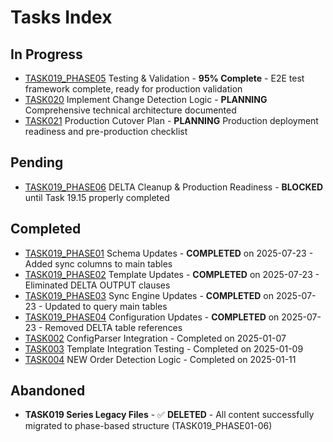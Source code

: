 # Tasks Index

## In Progress
- [TASK019_PHASE05](TASK019_PHASE05.md) Testing & Validation - **95% Complete** - E2E test framework complete, ready for production validation
- [TASK020](TASK020%20-%20Implement%20Change%20Detection%20Logic.md) Implement Change Detection Logic - **PLANNING** Comprehensive technical architecture documented
- [TASK021](TASK021_PRODUCTION_CUTOVER.md) Production Cutover Plan - **PLANNING** Production deployment readiness and pre-production checklist

## Pending
- [TASK019_PHASE06](TASK019_PHASE06.md) DELTA Cleanup & Production Readiness - **BLOCKED** until Task 19.15 properly completed

## Completed
- [TASK019_PHASE01](TASK019_PHASE01.md) Schema Updates - **COMPLETED** on 2025-07-23 - Added sync columns to main tables
- [TASK019_PHASE02](TASK019_PHASE02.md) Template Updates - **COMPLETED** on 2025-07-23 - Eliminated DELTA OUTPUT clauses  
- [TASK019_PHASE03](TASK019_PHASE03.md) Sync Engine Updates - **COMPLETED** on 2025-07-23 - Updated to query main tables
- [TASK019_PHASE04](TASK019_PHASE04.md) Configuration Updates - **COMPLETED** on 2025-07-23 - Removed DELTA table references
- [TASK002](TASK002%20-%20ConfigParser%20Integration%20(Real%20Database%20Connection).md) ConfigParser Integration - Completed on 2025-01-07
- [TASK003](TASK003%20-%20Template%20Integration%20Testing.md) Template Integration Testing - Completed on 2025-01-09
- [TASK004](TASK004%20-%20NEW%20Order%20Detection%20Logic%20(V2%20Tables).md) NEW Order Detection Logic - Completed on 2025-01-11

## Abandoned
- **TASK019 Series Legacy Files** - ✅ **DELETED** - All content successfully migrated to phase-based structure (TASK019_PHASE01-06)



